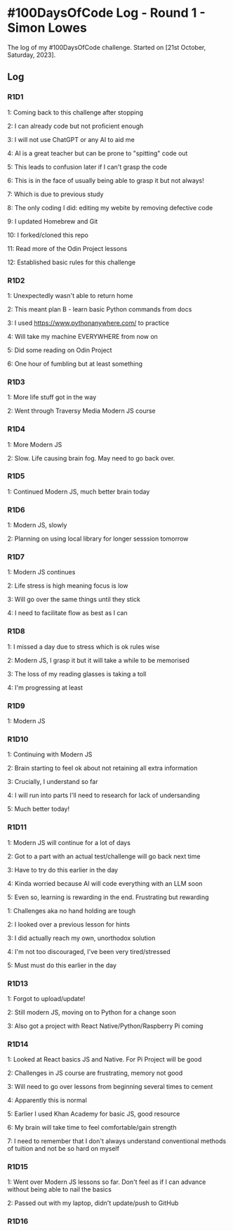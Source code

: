 # #100DaysOfCode Log - Round 1 - Simon Lowes

The log of my #100DaysOfCode challenge. Started on [21st October, Saturday, 2023].

## Log

### R1D1

1: Coming back to this challenge after stopping

2: I can already code but not proficient enough

3: I will not use ChatGPT or any AI to aid me

4: AI is a great teacher but can be prone to "spitting" code out

5: This leads to confusion later if I can't grasp the code

6: This is in the face of usually being able to grasp it but not always!

7: Which is due to previous study

8: The only coding I did: editing my webite by removing defective code

9: I updated Homebrew and Git

10: I forked/cloned this repo

11: Read more of the Odin Project lessons

12: Established basic rules for this challenge

### R1D2

1: Unexpectedly wasn't able to return home

2: This meant plan B - learn basic Python commands from docs

3: I used https://www.pythonanywhere.com/ to practice

4: Will take my machine EVERYWHERE from now on

5: Did some reading on Odin Project

6: One hour of fumbling but at least something

### R1D3

1: More life stuff got in the way

2: Went through Traversy Media Modern JS course

### R1D4

1: More Modern JS

2: Slow. Life causing brain fog. May need to go back over.

### R1D5

1: Continued Modern JS, much better brain today

### R1D6

1: Modern JS, slowly

2: Planning on using local library for longer sesssion tomorrow

### R1D7

1: Modern JS continues

2: Life stress is high meaning focus is low

3: Will go over the same things until they stick

4: I need to facilitate flow as best as I can

### R1D8

1: I missed a day due to stress which is ok rules wise

2: Modern JS, I grasp it but it will take a while to be memorised

3: The loss of my reading glasses is taking a toll

4: I'm progressing at least

### R1D9

1: Modern JS

### R1D10

1: Continuing with Modern JS

2: Brain starting to feel ok about not retaining all extra information

3: Crucially, I understand so far

4: I will run into parts I'll need to research for lack of undersanding

5: Much better today!

### R1D11

1: Modern JS will continue for a lot of days

2: Got to a part with an actual test/challenge will go back next time

3: Have to try do this earlier in the day

4: Kinda worried because AI will code everything with an LLM soon

5: Even so, learning is rewarding in the end. Frustrating but rewarding

1: Challenges aka no hand holding are tough

2: I looked over a previous lesson for hints

3: I did actually reach my own, unorthodox solution

4: I'm not too discouraged, I've been very tired/stressed

5: Must must do this earlier in the day

### R1D13

1: Forgot to upload/update!

2: Still modern JS, moving on to Python for a change soon

3: Also got a project with React Native/Python/Raspberry Pi coming

### R1D14

1: Looked at React basics JS and Native. For Pi Project will be good

2: Challenges in JS course are frustrating, memory not good

3: Will need to go over lessons from beginning several times to cement

4: Apparently this is normal

5: Earlier I used Khan Academy for basic JS, good resource

6: My brain will take time to feel comfortable/gain strength

7: I need to remember that I don't always understand conventional methods of tuition and not be so hard on myself

### R1D15

1: Went over Modern JS lessons so far. Don't feel as if I can advance without being able to nail the basics

2: Passed out with my laptop, didn't update/push to GitHub

### R1D16
